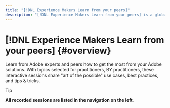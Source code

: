 ```yaml
---
title: "[!DNL Experience Makers Learn from your peers]"
description: "[!DNL Experience Makers Learn from your peers] is a global series of virtual customer learning events, focusing on diving deeper into [!DNL Adobe Experience Cloud] solutions."
---
```

# [!DNL Experience Makers Learn from your peers] {#overview}

<!--- <img alt="Experience Makers Learn from your peers" src="./assets/skill-exchange.png" /> --->

Learn from Adobe experts and peers how to get the most from your Adobe solutions. With topics selected for practitioners,  BY practitioners, these interactive sessions share "art of the possible" use cases, best practices, and tips & tricks.

>[!TIP]
>
>**All recorded sessions are listed in the navigation on the left**.